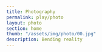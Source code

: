```yaml
---
title: Photography
permalink: play/photo
layout: photo
section: home
thumb: "/assets/img/photo/00.jpg"
description: Bending reality
---
```

